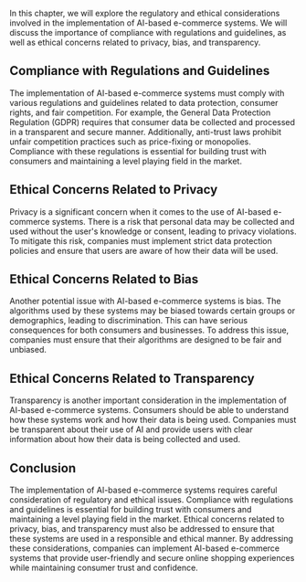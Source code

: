 
In this chapter, we will explore the regulatory and ethical considerations involved in the implementation of AI-based e-commerce systems. We will discuss the importance of compliance with regulations and guidelines, as well as ethical concerns related to privacy, bias, and transparency.

Compliance with Regulations and Guidelines
------------------------------------------

The implementation of AI-based e-commerce systems must comply with various regulations and guidelines related to data protection, consumer rights, and fair competition. For example, the General Data Protection Regulation (GDPR) requires that consumer data be collected and processed in a transparent and secure manner. Additionally, anti-trust laws prohibit unfair competition practices such as price-fixing or monopolies. Compliance with these regulations is essential for building trust with consumers and maintaining a level playing field in the market.

Ethical Concerns Related to Privacy
-----------------------------------

Privacy is a significant concern when it comes to the use of AI-based e-commerce systems. There is a risk that personal data may be collected and used without the user's knowledge or consent, leading to privacy violations. To mitigate this risk, companies must implement strict data protection policies and ensure that users are aware of how their data will be used.

Ethical Concerns Related to Bias
--------------------------------

Another potential issue with AI-based e-commerce systems is bias. The algorithms used by these systems may be biased towards certain groups or demographics, leading to discrimination. This can have serious consequences for both consumers and businesses. To address this issue, companies must ensure that their algorithms are designed to be fair and unbiased.

Ethical Concerns Related to Transparency
----------------------------------------

Transparency is another important consideration in the implementation of AI-based e-commerce systems. Consumers should be able to understand how these systems work and how their data is being used. Companies must be transparent about their use of AI and provide users with clear information about how their data is being collected and used.

Conclusion
----------

The implementation of AI-based e-commerce systems requires careful consideration of regulatory and ethical issues. Compliance with regulations and guidelines is essential for building trust with consumers and maintaining a level playing field in the market. Ethical concerns related to privacy, bias, and transparency must also be addressed to ensure that these systems are used in a responsible and ethical manner. By addressing these considerations, companies can implement AI-based e-commerce systems that provide user-friendly and secure online shopping experiences while maintaining consumer trust and confidence.

